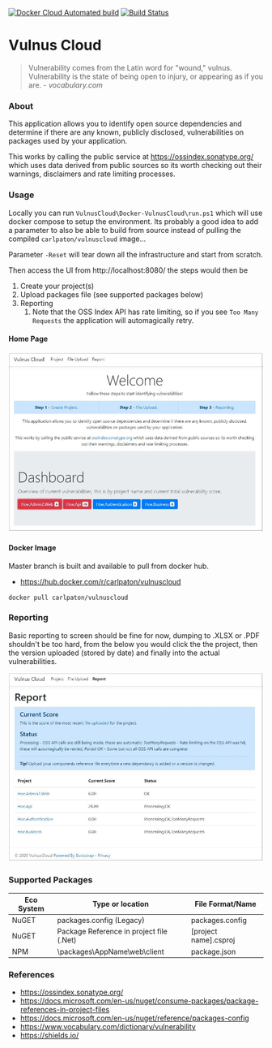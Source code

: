 [![Docker Cloud Automated build](https://img.shields.io/docker/cloud/automated/carlpaton/vulnuscloud?logoColor=brightgreen)](https://hub.docker.com/r/carlpaton/vulnuscloud) [![Build Status](https://travis-ci.com/carlpaton/VulnusCloud.svg?branch=master)](https://travis-ci.com/carlpaton/VulnusCloud)

# Vulnus Cloud

> Vulnerability comes from the Latin word for "wound," vulnus. Vulnerability is the state of being open to injury, or appearing as if you are.                                                                                            *- vocabulary.com*
>

### About

This application allows you to identify open source dependencies and determine if there are any known, publicly disclosed, vulnerabilities on packages used by your application.

This works by calling the public service at https://ossindex.sonatype.org/ which uses data derived from public sources so its worth checking out their warnings, disclaimers and rate limiting processes.

### Usage

Locally you can run `VulnusCloud\Docker-VulnusCloud\run.ps1` which will use docker compose to setup the environment. Its probably a good idea to add a parameter to also be able to build from source instead of pulling the compiled `carlpaton/vulnuscloud` image...

Parameter `-Reset` will tear down all the infrastructure and start from scratch. 

Then access the UI from http://localhost:8080/ the steps would then be

1. Create your project(s)
2. Upload packages file (see supported packages below)
3. Reporting
   1. Note that the OSS Index API has rate limiting, so if you see `Too Many Requests` the application will automagically retry.

#### Home Page

![Example Home Page](https://raw.githubusercontent.com/carlpaton/VulnusCloud/master/Docs/example%20home%20page.jpg)

#### Docker Image

Master branch is built and available to pull from docker hub.

* https://hub.docker.com/r/carlpaton/vulnuscloud

```xc
docker pull carlpaton/vulnuscloud
```

### Reporting

Basic reporting to screen should be fine for now, dumping to .XLSX or .PDF shouldn't be too hard, from the below you would click the the project, then the version uploaded (stored by date) and finally into the actual vulnerabilities.

![Example Reporting Page](https://github.com/carlpaton/VulnusCloud/blob/master/Docs/example%20reporting%20page.jpg?raw=true)

### Supported Packages

| Eco System | Type or location                         | File Format/Name      |
| ---------- | ---------------------------------------- | --------------------- |
| NuGET      | packages.config (Legacy)                 | packages.config       |
| NuGET      | Package Reference in project file (.Net) | [project name].csproj |
| NPM        | \packages\AppName\web\client             | package.json          |

### References

* https://ossindex.sonatype.org/
* https://docs.microsoft.com/en-us/nuget/consume-packages/package-references-in-project-files
* https://docs.microsoft.com/en-us/nuget/reference/packages-config
* https://www.vocabulary.com/dictionary/vulnerability
* https://shields.io/